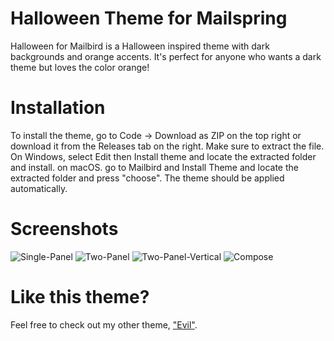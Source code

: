 # Halloween Theme for Mailspring
Halloween for Mailbird is a Halloween inspired theme with dark backgrounds and orange accents. It's perfect for anyone who wants a dark theme but loves the color orange!

# Installation
To install the theme, go to Code -> Download as ZIP on the top right or download it from the Releases tab on the right. Make sure to extract the file. On Windows, select Edit then Install theme and locate the extracted folder and install. on macOS. go to Mailbird and Install Theme and locate the extracted folder and press "choose". The theme should be applied automatically.

# Screenshots
![Single-Panel](https://github.com/isak-dombestein/halloween-mailbird/screenshot/Halloween-SinglePanel.png)
![Two-Panel](https://github.com/isak-dombestein/halloween-mailbird/screenshot/Halloween-TwoPanel.png)
![Two-Panel-Vertical](https://github.com/isak-dombestein/halloween-mailbird/screenshot/Halloween-TwoPanelVertical)
![Compose](https://github.com/isak-dombestein/halloween-mailbird/screenshot/Halloween-Compose)

# Like this theme?
Feel free to check out my other theme, ["Evil"](https://github.com/isak-dombestein/evil-mailbird).
